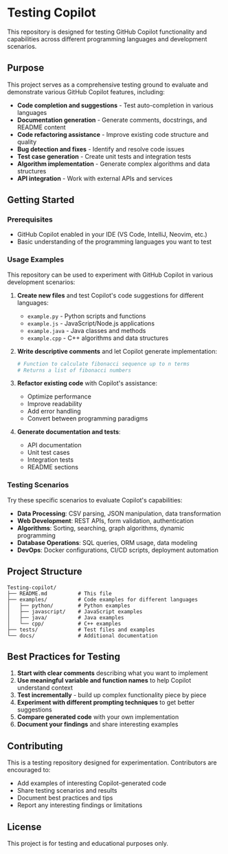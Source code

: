 # Testing Copilot

This repository is designed for testing GitHub Copilot functionality and capabilities across different programming languages and development scenarios.

## Purpose

This project serves as a comprehensive testing ground to evaluate and demonstrate various GitHub Copilot features, including:

- **Code completion and suggestions** - Test auto-completion in various languages
- **Documentation generation** - Generate comments, docstrings, and README content
- **Code refactoring assistance** - Improve existing code structure and quality
- **Bug detection and fixes** - Identify and resolve code issues
- **Test case generation** - Create unit tests and integration tests
- **Algorithm implementation** - Generate complex algorithms and data structures
- **API integration** - Work with external APIs and services

## Getting Started

### Prerequisites
- GitHub Copilot enabled in your IDE (VS Code, IntelliJ, Neovim, etc.)
- Basic understanding of the programming languages you want to test

### Usage Examples

This repository can be used to experiment with GitHub Copilot in various development scenarios:

1. **Create new files** and test Copilot's code suggestions for different languages:
   - `example.py` - Python scripts and functions
   - `example.js` - JavaScript/Node.js applications
   - `example.java` - Java classes and methods
   - `example.cpp` - C++ algorithms and data structures

2. **Write descriptive comments** and let Copilot generate implementation:
   ```python
   # Function to calculate fibonacci sequence up to n terms
   # Returns a list of fibonacci numbers
   ```

3. **Refactor existing code** with Copilot's assistance:
   - Optimize performance
   - Improve readability
   - Add error handling
   - Convert between programming paradigms

4. **Generate documentation and tests**:
   - API documentation
   - Unit test cases
   - Integration tests
   - README sections

### Testing Scenarios

Try these specific scenarios to evaluate Copilot's capabilities:

- **Data Processing**: CSV parsing, JSON manipulation, data transformation
- **Web Development**: REST APIs, form validation, authentication
- **Algorithms**: Sorting, searching, graph algorithms, dynamic programming
- **Database Operations**: SQL queries, ORM usage, data modeling
- **DevOps**: Docker configurations, CI/CD scripts, deployment automation

## Project Structure

```
Testing-copilot/
├── README.md          # This file
├── examples/          # Code examples for different languages
│   ├── python/        # Python examples
│   ├── javascript/    # JavaScript examples
│   ├── java/          # Java examples
│   └── cpp/           # C++ examples
├── tests/             # Test files and examples
└── docs/              # Additional documentation
```

## Best Practices for Testing

1. **Start with clear comments** describing what you want to implement
2. **Use meaningful variable and function names** to help Copilot understand context
3. **Test incrementally** - build up complex functionality piece by piece
4. **Experiment with different prompting techniques** to get better suggestions
5. **Compare generated code** with your own implementation
6. **Document your findings** and share interesting examples

## Contributing

This is a testing repository designed for experimentation. Contributors are encouraged to:

- Add examples of interesting Copilot-generated code
- Share testing scenarios and results
- Document best practices and tips
- Report any interesting findings or limitations

## License

This project is for testing and educational purposes only.